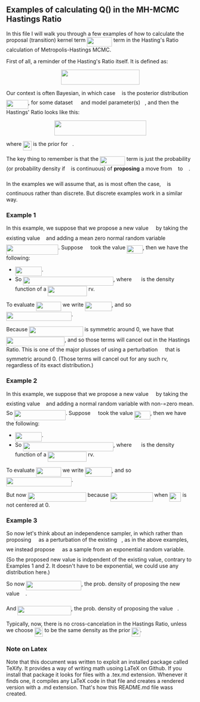 ##  Examples of calculating Q() in the MH-MCMC Hastings Ratio

In this file I will walk you through a few examples of how to calculate the proposal 
(transition) kernel term <img src="/tex/8e195e1865fe4a5007982ccd72eee6ec.svg?invert_in_darkmode&sanitize=true" align=middle width=67.24305059999999pt height=24.7161288pt/> term in the Hasting's Ratio calculation 
of Metropolis-Hastings MCMC.

First of all, a reminder of the Hasting's Ratio itself. It is defined as:

<p align="center"><img src="/tex/d2e92a75a91fca2682fc3b9a3114cc7f.svg?invert_in_darkmode&sanitize=true" align=middle width=210.85072799999998pt height=39.452455349999994pt/></p>


Our context is often Bayesian, in which case <img src="/tex/190083ef7a1625fbc75f243cffb9c96d.svg?invert_in_darkmode&sanitize=true" align=middle width=9.81741584999999pt height=22.831056599999986pt/> is the posterior distribution <img src="/tex/f0774b86c352937adf9ce71d16a3fe70.svg?invert_in_darkmode&sanitize=true" align=middle width=58.54102649999999pt height=24.65753399999998pt/>, 
for some dataset <img src="/tex/78ec2b7008296ce0561cf83393cb746d.svg?invert_in_darkmode&sanitize=true" align=middle width=14.06623184999999pt height=22.465723500000017pt/> and model parameter(s) <img src="/tex/27e556cf3caa0673ac49a8f0de3c73ca.svg?invert_in_darkmode&sanitize=true" align=middle width=8.17352744999999pt height=22.831056599999986pt/>, and then the Hastings' Ratio looks like this:

<p align="center"><img src="/tex/c1dbe30ca6e2f2de317aa6b8ebf255b8.svg?invert_in_darkmode&sanitize=true" align=middle width=246.38164319999996pt height=39.452455349999994pt/></p>

where <img src="/tex/43c162e821c87ec6b7eec394a26d7c3a.svg?invert_in_darkmode&sanitize=true" align=middle width=22.74552059999999pt height=24.65753399999998pt/> is the prior for <img src="/tex/27e556cf3caa0673ac49a8f0de3c73ca.svg?invert_in_darkmode&sanitize=true" align=middle width=8.17352744999999pt height=22.831056599999986pt/>.

The key thing to remember is that the <img src="/tex/8e195e1865fe4a5007982ccd72eee6ec.svg?invert_in_darkmode&sanitize=true" align=middle width=67.24305059999999pt height=24.7161288pt/> term is just the probability (or probability density 
if <img src="/tex/27e556cf3caa0673ac49a8f0de3c73ca.svg?invert_in_darkmode&sanitize=true" align=middle width=8.17352744999999pt height=22.831056599999986pt/> is continuous) of **proposing** a move from <img src="/tex/27e556cf3caa0673ac49a8f0de3c73ca.svg?invert_in_darkmode&sanitize=true" align=middle width=8.17352744999999pt height=22.831056599999986pt/> to <img src="/tex/a0636197f9b37d9928c1c149816cd7dc.svg?invert_in_darkmode&sanitize=true" align=middle width=11.96348834999999pt height=24.7161288pt/>.

In the examples we will assume that, as is most often the case, <img src="/tex/27e556cf3caa0673ac49a8f0de3c73ca.svg?invert_in_darkmode&sanitize=true" align=middle width=8.17352744999999pt height=22.831056599999986pt/> is continuous rather than discrete. 
But discrete examples work in a similar way.

### Example 1

In this example, we suppose that we propose a new value <img src="/tex/a0636197f9b37d9928c1c149816cd7dc.svg?invert_in_darkmode&sanitize=true" align=middle width=11.96348834999999pt height=24.7161288pt/> by taking the existing value <img src="/tex/27e556cf3caa0673ac49a8f0de3c73ca.svg?invert_in_darkmode&sanitize=true" align=middle width=8.17352744999999pt height=22.831056599999986pt/> and 
adding a mean zero normal random variable <img src="/tex/c391001ca31b3fde947ba9abd4109bd6.svg?invert_in_darkmode&sanitize=true" align=middle width=139.17434025pt height=26.76175259999998pt/>. Suppose <img src="/tex/5b51bd2e6f329245d425b8002d7cf942.svg?invert_in_darkmode&sanitize=true" align=middle width=12.397274999999992pt height=22.465723500000017pt/> took the value <img src="/tex/353888786ef372f75f3370e6a64b2368.svg?invert_in_darkmode&sanitize=true" align=middle width=42.682521749999985pt height=22.465723500000017pt/>, then we have
the following:
* <img src="/tex/7131b79880fe71065a84aef82f306c3f.svg?invert_in_darkmode&sanitize=true" align=middle width=71.33537234999999pt height=24.7161288pt/>.
* So <img src="/tex/8f29e856418a16aa01e1fdedc9d7a411.svg?invert_in_darkmode&sanitize=true" align=middle width=241.95381044999996pt height=24.7161288pt/>, where <img src="/tex/b89e5521fa987718839126c48f68f4b8.svg?invert_in_darkmode&sanitize=true" align=middle width=17.810563649999988pt height=22.831056599999986pt/> is the density function of a <img src="/tex/e5d47276651d497557d57fd0361322bd.svg?invert_in_darkmode&sanitize=true" align=middle width=104.85944204999998pt height=26.76175259999998pt/> rv.

To evaluate <img src="/tex/04efca0a1314e6cb94a0c00ce831ab39.svg?invert_in_darkmode&sanitize=true" align=middle width=67.24305059999999pt height=24.7161288pt/> we write <img src="/tex/9cd443bcae4fe715be6503ee1cfb82be.svg?invert_in_darkmode&sanitize=true" align=middle width=71.33537234999999pt height=24.7161288pt/>, and so <img src="/tex/7fb4d2a3fb96dd72a84b2326def7678e.svg?invert_in_darkmode&sanitize=true" align=middle width=174.80231339999997pt height=24.7161288pt/>.

Because <img src="/tex/934de97542301722bf3747775d62ed2e.svg?invert_in_darkmode&sanitize=true" align=middle width=144.653784pt height=26.76175259999998pt/> is symmetric around 0, we have that <img src="/tex/19091f2315c9e70e69bcdf56a884d7cc.svg?invert_in_darkmode&sanitize=true" align=middle width=156.403731pt height=24.7161288pt/>, 
and so those terms will cancel out in the Hastings Ratio. This is one of the major plusses of using a perturbation <img src="/tex/5b51bd2e6f329245d425b8002d7cf942.svg?invert_in_darkmode&sanitize=true" align=middle width=12.397274999999992pt height=22.465723500000017pt/> 
that is symmetric around 0. (Those terms will cancel out for any such rv, regardless of its exact distribution.)

### Example 2

In this example, we suppose that we propose a new value <img src="/tex/a0636197f9b37d9928c1c149816cd7dc.svg?invert_in_darkmode&sanitize=true" align=middle width=11.96348834999999pt height=24.7161288pt/> by taking the existing value <img src="/tex/27e556cf3caa0673ac49a8f0de3c73ca.svg?invert_in_darkmode&sanitize=true" align=middle width=8.17352744999999pt height=22.831056599999986pt/> and 
adding a normal random variable with non-=zero mean. So <img src="/tex/95b03635a16ea4f41ed7bdfa1054f8ff.svg?invert_in_darkmode&sanitize=true" align=middle width=138.06893594999997pt height=26.76175259999998pt/>. Suppose <img src="/tex/5b51bd2e6f329245d425b8002d7cf942.svg?invert_in_darkmode&sanitize=true" align=middle width=12.397274999999992pt height=22.465723500000017pt/> took the value <img src="/tex/353888786ef372f75f3370e6a64b2368.svg?invert_in_darkmode&sanitize=true" align=middle width=42.682521749999985pt height=22.465723500000017pt/>, 
then we have the following:

* <img src="/tex/7131b79880fe71065a84aef82f306c3f.svg?invert_in_darkmode&sanitize=true" align=middle width=71.33537234999999pt height=24.7161288pt/>.
* So <img src="/tex/8f29e856418a16aa01e1fdedc9d7a411.svg?invert_in_darkmode&sanitize=true" align=middle width=241.95381044999996pt height=24.7161288pt/>, where <img src="/tex/b89e5521fa987718839126c48f68f4b8.svg?invert_in_darkmode&sanitize=true" align=middle width=17.810563649999988pt height=22.831056599999986pt/> is the density function of a <img src="/tex/b1eedd1da817a307f8bac51da16026dd.svg?invert_in_darkmode&sanitize=true" align=middle width=103.75403609999998pt height=26.76175259999998pt/> rv.

To evaluate <img src="/tex/04efca0a1314e6cb94a0c00ce831ab39.svg?invert_in_darkmode&sanitize=true" align=middle width=67.24305059999999pt height=24.7161288pt/> we write <img src="/tex/9cd443bcae4fe715be6503ee1cfb82be.svg?invert_in_darkmode&sanitize=true" align=middle width=71.33537234999999pt height=24.7161288pt/>, and so <img src="/tex/7fb4d2a3fb96dd72a84b2326def7678e.svg?invert_in_darkmode&sanitize=true" align=middle width=174.80231339999997pt height=24.7161288pt/>.

But now <img src="/tex/3da7638af3d1bc9960133de1cf0d478a.svg?invert_in_darkmode&sanitize=true" align=middle width=156.403731pt height=24.7161288pt/> because <img src="/tex/c2560a57f0f6ff735dc084abdb249a3e.svg?invert_in_darkmode&sanitize=true" align=middle width=114.27409125pt height=24.65753399999998pt/> when <img src="/tex/f050a9b21715c852da6ac528efe4bd6d.svg?invert_in_darkmode&sanitize=true" align=middle width=31.417894199999992pt height=24.65753399999998pt/> is not centered at 0.

### Example 3

So now let's think about an independence sampler, in which rather than proposing <img src="/tex/a0636197f9b37d9928c1c149816cd7dc.svg?invert_in_darkmode&sanitize=true" align=middle width=11.96348834999999pt height=24.7161288pt/> as a perturbation of the existing <img src="/tex/27e556cf3caa0673ac49a8f0de3c73ca.svg?invert_in_darkmode&sanitize=true" align=middle width=8.17352744999999pt height=22.831056599999986pt/>, as in the above examples, we instead propose <img src="/tex/a0636197f9b37d9928c1c149816cd7dc.svg?invert_in_darkmode&sanitize=true" align=middle width=11.96348834999999pt height=24.7161288pt/> as a sample from an exponential random variable. (So the proposed new value is indpendent of the existing value, contrary to Examples 1 and 2. It doesn't have to be exponential, we could use any distribution here.)

So now <img src="/tex/ee57210172833d23e1f90ef442b02096.svg?invert_in_darkmode&sanitize=true" align=middle width=148.0192593pt height=24.7161288pt/>, the prob. density of proposing the new value <img src="/tex/a0636197f9b37d9928c1c149816cd7dc.svg?invert_in_darkmode&sanitize=true" align=middle width=11.96348834999999pt height=24.7161288pt/>.

And <img src="/tex/b9128b16b27a786bf1627827a6fc20cc.svg?invert_in_darkmode&sanitize=true" align=middle width=143.40738555pt height=24.7161288pt/>, the prob. density of proposing the value <img src="/tex/27e556cf3caa0673ac49a8f0de3c73ca.svg?invert_in_darkmode&sanitize=true" align=middle width=8.17352744999999pt height=22.831056599999986pt/>.

Typically, now, there is no cross-cancelation in the Hastings Ratio, unless we choose <img src="/tex/5f954f0890e759b145da7cc998a0b4a0.svg?invert_in_darkmode&sanitize=true" align=middle width=22.602846749999987pt height=24.65753399999998pt/> to be the same density as the prior <img src="/tex/43c162e821c87ec6b7eec394a26d7c3a.svg?invert_in_darkmode&sanitize=true" align=middle width=22.74552059999999pt height=24.65753399999998pt/>.



### Note on Latex

Note that this document was written to exploit an installed package called TeXify. It provides a way of writing math usoing LaTeX on Github. If you install that package it looks for files with a .tex.md extension. Whenever it finds one, it compiles any LaTeX code in that file and creates a rendered version with a .md extension. That's how this README.md file wass created. 
